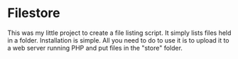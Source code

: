 Filestore
=========

This was my little project to create a file listing script. It simply lists files held in a folder. Installation is simple. All you need to do to use it is to upload it to a web server running PHP and put files in the "store" folder.
